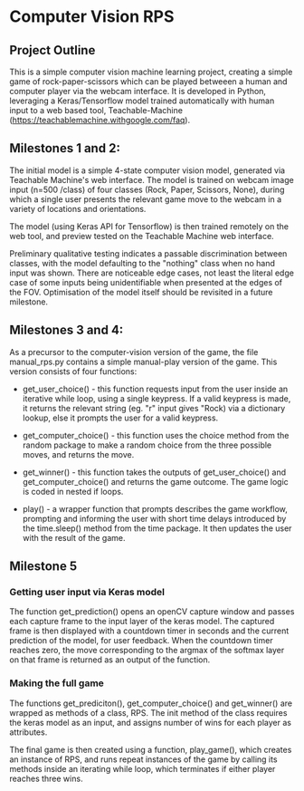 # Computer Vision RPS

## Project Outline

This is a simple computer vision machine learning project, creating a simple game of rock-paper-scissors which can be played betweeen a human and computer player via the webcam interface. It is developed in Python, leveraging a Keras/Tensorflow model trained automatically with human input to a web based tool, Teachable-Machine (https://teachablemachine.withgoogle.com/faq).

## Milestones 1 and 2:

The initial model is a simple 4-state computer vision model, generated via Teachable Machine's web interface. The model is trained on webcam image input (n=500 /class) of four classes (Rock, Paper, Scissors, None), during which a single user presents the relevant game move to the webcam in a variety of locations and orientations. 

The model (using Keras API for Tensorflow) is then trained remotely on the web tool, and preview tested on the Teachable Machine web interface.

Preliminary qualitative testing indicates a passable discrimination between classes, with the model defaulting to the "nothing" class when no hand input was shown. There are noticeable edge cases, not least the literal edge case of some inputs being unidentifiable when presented at the edges of the FOV. Optimisation of the model itself should be revisited in a future milestone.

## Milestones 3 and 4:

As a precursor to the computer-vision version of the game, the file manual_rps.py contains a simple manual-play version of the game. This version consists of four functions:

- get_user_choice() - this function requests input from the user inside an iterative while loop, using a single keypress. If a valid keypress is made, it returns the relevant string (eg. "r" input gives "Rock) via a dictionary lookup, else it prompts the user for a valid keypress.

- get_computer_choice() - this function uses the choice method from the random package to make a random choice from the three possible moves, and returns the move.

- get_winner() - this function takes the outputs of get_user_choice() and get_computer_choice() and returns the game outcome. The game logic is coded in nested if loops.

- play() - a wrapper function that prompts describes the game workflow, prompting and informing the user with short time delays introduced by the time.sleep() method from the time package. It then updates the user with the result of the game. 

## Milestone 5

### Getting user input via Keras model

The function get_prediction() opens an openCV capture window and passes each capture frame to the input layer of the keras model. The captured frame is then displayed with a countdown timer in seconds and the current prediction of the model, for user feedback. When the countdown timer reaches zero, the move corresponding to the argmax of the softmax layer on that frame is returned as an output of the function.

### Making the full game

The functions get_prediciton(), get_computer_choice() and get_winner() are wrapped as methods of a class, RPS. The init method of the class requires the keras model as an input, and assigns number of wins for each player as attributes.

The final game is then created using a function, play_game(), which creates an instance of RPS, and runs repeat instances of the game by calling its methods inside an iterating while loop, which terminates if either player reaches three wins.